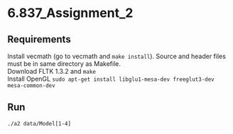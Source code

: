# 6.837_Assignment_2

## Requirements
 Install vecmath (go to vecmath and `make install`). Source and header files must be in same directory as Makefile.  
 Download FLTK 1.3.2 and `make`  
 Install OpenGL `sudo apt-get install libglu1-mesa-dev freeglut3-dev mesa-common-dev`  

## Run
`./a2 data/Model[1-4]`

